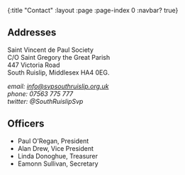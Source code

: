 {:title "Contact"
 :layout :page
 :page-index 0
 :navbar? true}

## Addresses

Saint Vincent de Paul Society<br/>
C/O Saint Gregory the Great Parish<br/>
447 Victoria Road<br/>
South Ruislip, Middlesex HA4 0EG.<br/>

*email: info@svpsouthruislip.org.uk*<br/>
*phone: 07563 775 777*<br/>
*twitter: @SouthRuislipSvp*<br/>

## Officers

 * Paul O'Regan, President
 * Alan Drew, Vice President
 * Linda Donoghue, Treasurer
 * Eamonn Sullivan, Secretary
